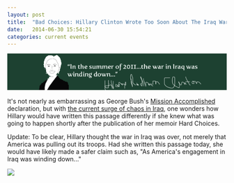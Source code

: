 ```yaml
---
layout: post
title:  "Bad Choices: Hillary Clinton Wrote Too Soon About The Iraq War"
date:   2014-06-30 15:54:21
categories: current events
---
```


<img class="image-center" src="/hardchoices.png">

It's not nearly as embarrassing as George Bush's <a href="http://en.wikipedia.org/wiki/Mission_Accomplished_speech" target="_blank">Mission Accomplished</a> declaration, but with <a href="http://www.nytimes.com/2014/06/29/world/middleeast/with-surge-of-chaos-in-iraq-a-familiar-problem-knocks-on-bidens-door.html?hp&action=click&pgtype=Homepage&version=HpSum&module=first-column-region&region=top-news&WT.nav=top-news&_r=0" target="_blank">the current surge of chaos in Iraq</a>, one wonders how Hillary would have written this passage differently if she knew what was going to happen shortly after the publication of her memoir Hard Choices.

Update: To be clear, Hillary thought the war in Iraq was over, not merely that America was pulling out its troops. Had she written this passage today, she would have likely made a safer claim such as, "As America's engagement in Iraq was winding down..."

<img src="https://dl.dropboxusercontent.com/u/10328969/HardChoices.PNG">

